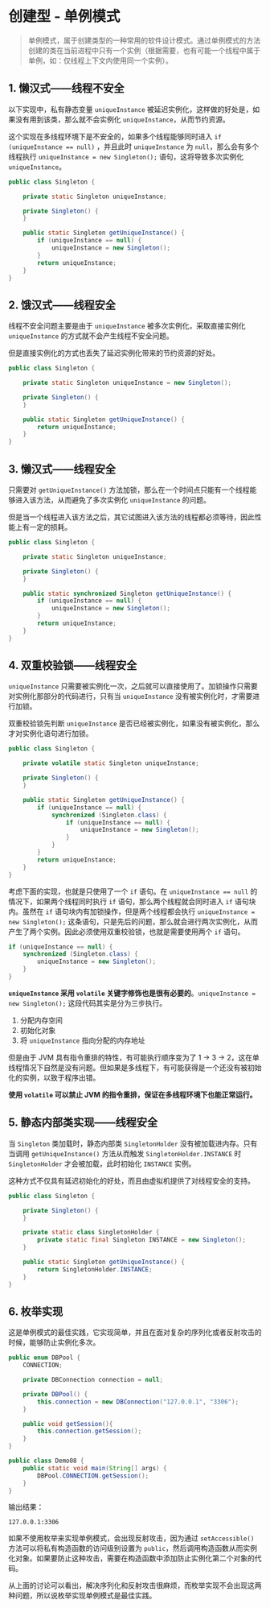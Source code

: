 # 创建型 - 单例模式

> 单例模式，属于创建类型的一种常用的软件设计模式。通过单例模式的方法创建的类在当前进程中只有一个实例（根据需要，也有可能一个线程中属于单例，如：仅线程上下文内使用同一个实例）。

## 1. 懒汉式——线程不安全
以下实现中，私有静态变量 `uniqueInstance` 被延迟实例化，这样做的好处是，如果没有用到该类，那么就不会实例化 `uniqueInstance`，从而节约资源。

这个实现在多线程环境下是不安全的，如果多个线程能够同时进入 `if (uniqueInstance == null)` ，并且此时 `uniqueInstance` 为 `null`，那么会有多个线程执行 `uniqueInstance = new Singleton();` 语句，这将导致多次实例化 `uniqueInstance`。 

```java
public class Singleton {

    private static Singleton uniqueInstance;

    private Singleton() {
    }

    public static Singleton getUniqueInstance() {
        if (uniqueInstance == null) {
            uniqueInstance = new Singleton();
        }
        return uniqueInstance;
    }
}
```
## 2. 饿汉式——线程安全

线程不安全问题主要是由于 `uniqueInstance` 被多次实例化，采取直接实例化 `uniqueInstance` 的方式就不会产生线程不安全问题。

但是直接实例化的方式也丢失了延迟实例化带来的节约资源的好处。

```java
public class Singleton {

    private static Singleton uniqueInstance = new Singleton();

    private Singleton() {
    }

    public static Singleton getUniqueInstance() {
        return uniqueInstance;
    }
}
```
## 3. 懒汉式——线程安全
只需要对 `getUniqueInstance()` 方法加锁，那么在一个时间点只能有一个线程能够进入该方法，从而避免了多次实例化 `uniqueInstance` 的问题。

但是当一个线程进入该方法之后，其它试图进入该方法的线程都必须等待，因此性能上有一定的损耗。

```java
public class Singleton {

    private static Singleton uniqueInstance;

    private Singleton() {
    }

    public static synchronized Singleton getUniqueInstance() {
	    if (uniqueInstance == null) {
	        uniqueInstance = new Singleton();
	    }
	    return uniqueInstance;
	}
}
```
## 4. 双重校验锁——线程安全
`uniqueInstance` 只需要被实例化一次，之后就可以直接使用了。加锁操作只需要对实例化那部分的代码进行，只有当 `uniqueInstance` 没有被实例化时，才需要进行加锁。

双重校验锁先判断 `uniqueInstance` 是否已经被实例化，如果没有被实例化，那么才对实例化语句进行加锁。

```java
public class Singleton {

    private volatile static Singleton uniqueInstance;

    private Singleton() {
    }

    public static Singleton getUniqueInstance() {
        if (uniqueInstance == null) {
            synchronized (Singleton.class) {
                if (uniqueInstance == null) {
                    uniqueInstance = new Singleton();
                }
            }
        }
        return uniqueInstance;
    }
}
```

考虑下面的实现，也就是只使用了一个 `if` 语句。在 `uniqueInstance == null` 的情况下，如果两个线程同时执行 `if` 语句，那么两个线程就会同时进入 `if` 语句块内。虽然在 `if` 语句块内有加锁操作，但是两个线程都会执行 `uniqueInstance = new Singleton();` 这条语句，只是先后的问题，那么就会进行两次实例化，从而产生了两个实例。因此必须使用双重校验锁，也就是需要使用两个 `if` 语句。 

```java
if (uniqueInstance == null) {
    synchronized (Singleton.class) {
        uniqueInstance = new Singleton();
    }
}
```
**`uniqueInstance` 采用 `volatile` 关键字修饰也是很有必要的**。`uniqueInstance = new Singleton();` 这段代码其实是分为三步执行。
1. 分配内存空间
2. 初始化对象
3. 将 `uniqueInstance` 指向分配的内存地址

但是由于 JVM 具有指令重排的特性，有可能执行顺序变为了 1 → 3 → 2，这在单线程情况下自然是没有问题。但如果是多线程下，有可能获得是一个还没有被初始化的实例，以致于程序出错。

**使用 `volatile` 可以禁止 JVM 的指令重排，保证在多线程环境下也能正常运行。**
## 5. 静态内部类实现——线程安全
当 `Singleton` 类加载时，静态内部类 `SingletonHolder` 没有被加载进内存。只有当调用 `getUniqueInstance()` 方法从而触发 `SingletonHolder.INSTANCE` 时 `SingletonHolder` 才会被加载，此时初始化 `INSTANCE` 实例。 

这种方式不仅具有延迟初始化的好处，而且由虚拟机提供了对线程安全的支持。

```java
public class Singleton {

    private Singleton() {
    }

    private static class SingletonHolder {
        private static final Singleton INSTANCE = new Singleton();
    }

    public static Singleton getUniqueInstance() {
        return SingletonHolder.INSTANCE;
    }
}
```
## 6. 枚举实现
这是单例模式的最佳实践，它实现简单，并且在面对复杂的序列化或者反射攻击的时候，能够防止实例化多次。

```java
public enum DBPool {
    CONNECTION;

    private DBConnection connection = null;

    private DBPool() {
        this.connection = new DBConnection("127.0.0.1", "3306");
    }

    public void getSession(){
        this.connection.getSession();
    }
}
```

```java
public class Demo08 {
    public static void main(String[] args) {
        DBPool.CONNECTION.getSession();
    }
}
```

输出结果：

```
127.0.0.1:3306
```

如果不使用枚举来实现单例模式，会出现反射攻击，因为通过 `setAccessible()` 方法可以将私有构造函数的访问级别设置为 `public`，然后调用构造函数从而实例化对象。如果要防止这种攻击，需要在构造函数中添加防止实例化第二个对象的代码。 

从上面的讨论可以看出，解决序列化和反射攻击很麻烦，而枚举实现不会出现这两种问题，所以说枚举实现单例模式是最佳实践。